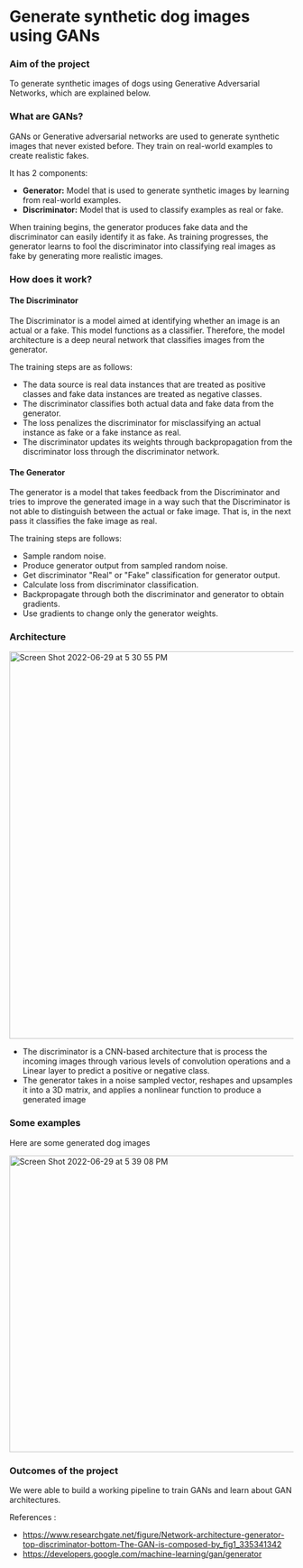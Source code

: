 # Generate synthetic dog images using GANs

### Aim of the project

To generate synthetic images of dogs using Generative Adversarial Networks, which are explained below.

### What are GANs?
GANs or Generative adversarial networks are used to generate synthetic images that never existed before. They train on real-world examples to create realistic fakes.

It has 2 components:
* <b>Generator:</b> Model that is used to generate synthetic images by learning from real-world examples.
* <b>Discriminator:</b> Model that is used to classify examples as real or fake.

When training begins, the generator produces fake data and the discriminator can easily identify it as fake. As training progresses, the generator learns to fool the discriminator into classifying real images as fake by generating more realistic images.

### How does it work?

#### The Discriminator

The Discriminator is a model aimed at identifying whether an image is an actual or a fake. This model functions as a classifier. Therefore, the model architecture is a deep neural network that classifies images from the generator.

The training steps are as follows:
* The data source is real data instances that are treated as positive classes and fake data instances are treated as negative classes.
* The discriminator classifies both actual data and fake data from the generator.
* The loss penalizes the discriminator for misclassifying an actual instance as fake or a fake instance as real.
* The discriminator updates its weights through backpropagation from the discriminator loss through the discriminator network.

#### The Generator

The generator is a model that takes feedback from the Discriminator and tries to improve the generated image in a way such that the Discriminator is not able to distinguish between the actual or fake image. That is, in the next pass it classifies the fake image as real.

The training steps are follows:

* Sample random noise.
* Produce generator output from sampled random noise.
* Get discriminator "Real" or "Fake" classification for generator output.
* Calculate loss from discriminator classification.
* Backpropagate through both the discriminator and generator to obtain gradients.
* Use gradients to change only the generator weights.

### Architecture

<img width="687" alt="Screen Shot 2022-06-29 at 5 30 55 PM" src="https://user-images.githubusercontent.com/29855231/176567883-d7920095-fc77-4b11-9253-d07d468d0a44.png">

* The discriminator is a CNN-based architecture that is process the incoming images through various levels of convolution operations and a Linear layer to predict a positive or negative class.
* The generator takes in a noise sampled vector, reshapes and upsamples it into a 3D matrix, and applies  a nonlinear function to produce a generated image

### Some examples
Here are some generated dog images

<img width="526" alt="Screen Shot 2022-06-29 at 5 39 08 PM" src="https://user-images.githubusercontent.com/29855231/176568572-45729e3a-5976-4d1b-bb7b-33ae8ed8d2b6.png">

### Outcomes of the project

We were able to build a working pipeline to train GANs and learn about GAN architectures.

References : 
* https://www.researchgate.net/figure/Network-architecture-generator-top-discriminator-bottom-The-GAN-is-composed-by_fig1_335341342
* https://developers.google.com/machine-learning/gan/generator
